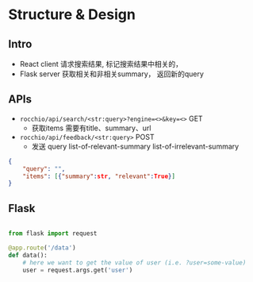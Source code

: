 # Structure & Design

## Intro

- React client 请求搜索结果, 标记搜索结果中相关的， 
- Flask server 获取相关和非相关summary， 返回新的query

## APIs

- `rocchio/api/search/<str:query>?engine=<>&key=<>` GET
    - 获取items 需要有title、summary、url
- `rocchio/api/feedback/<str:query>` POST
    - 发送 query list-of-relevant-summary list-of-irrelevant-summary

```json
{
    "query": "",
    "items": [{"summary":str, "relevant":True}]
}
```

## Flask

```py

from flask import request

@app.route('/data')
def data():
    # here we want to get the value of user (i.e. ?user=some-value)
    user = request.args.get('user')

```
